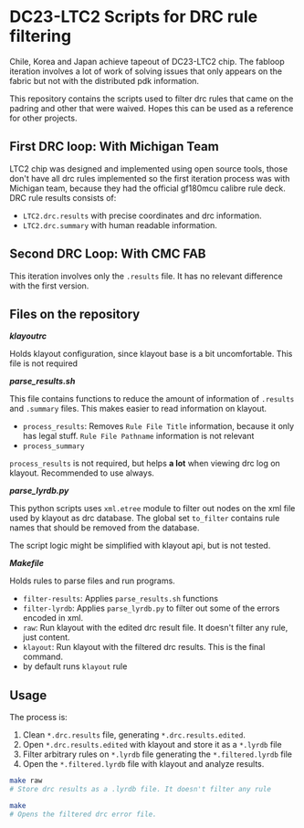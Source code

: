 # DC23-LTC2 Scripts for DRC rule filtering

Chile, Korea and Japan achieve tapeout of DC23-LTC2 chip. The fabloop iteration involves a lot of work of solving issues that only appears on the fabric but not with the distributed pdk information.

This repository contains the scripts used to filter drc rules that came on the padring and other that were waived. Hopes this can be used as a reference for other projects.

## First DRC loop: With Michigan Team

LTC2 chip was designed and implemented using open source tools, those don't have all drc rules implemented so the first iteration process was with Michigan team, because they had the official gf180mcu calibre rule deck.
DRC rule results consists of:

- `LTC2.drc.results` with precise coordinates and drc information.
- `LTC2.drc.summary` with human readable information.

## Second DRC Loop: With CMC FAB

This iteration involves only the `.results` file. It has no relevant difference with the first version.

## Files on the repository

_**klayoutrc**_

Holds klayout configuration, since klayout base is a bit uncomfortable. This file is not required

_**parse_results.sh**_

This file contains functions to reduce the amount of information of `.results` and `.summary` files.
This makes easier to read information on klayout.

- `process_results`: Removes `Rule File Title` information, because it only has legal stuff. `Rule File Pathname` information is not relevant
- `process_summary`

`process_results` is not required, but helps **a lot** when viewing drc log on klayout. Recommended to use always.

_**parse_lyrdb.py**_

This python scripts uses `xml.etree` module to filter out nodes on the xml file used by klayout as drc database.
The global set `to_filter` contains rule names that should be removed from the database.

The script logic might be simplified with klayout api, but is not tested.

_**Makefile**_

Holds rules to parse files and run programs.

- `filter-results`: Applies `parse_results.sh` functions
- `filter-lyrdb`: Applies `parse_lyrdb.py` to filter out some of the errors encoded in xml.
- `raw`: Run klayout with the edited drc result file. It doesn't filter any rule, just content.
- `klayout`:  Run klayout with the filtered drc results. This is the final command.
- by default runs `klayout` rule

## Usage

The process is:

1. Clean `*.drc.results` file, generating `*.drc.results.edited`.
2. Open `*.drc.results.edited` with klayout and store it as a `*.lyrdb` file
3. Filter arbitrary rules on `*.lyrdb` file generating the `*.filtered.lyrdb` file
4. Open the `*.filtered.lyrdb` file with klayout and analyze results.

~~~bash
make raw
# Store drc results as a .lyrdb file. It doesn't filter any rule

make
# Opens the filtered drc error file.
~~~